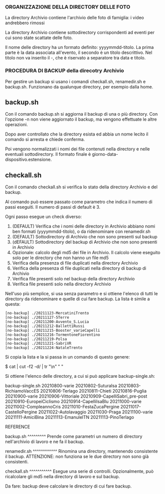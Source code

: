 ### ORGANIZZAZIONE DELLA DIRECTORY DELLE FOTO

La directory Archivio contiene l'archivio delle foto di famiglia: i video andrebbero rimossi

La directory Archivio contiene sottodirectory corrispondenti ad eventi per cui sono state scattate delle foto.

Il nome delle directory ha un formato definito: yyyymmdd-titolo. La prima parte è la data associata all'evento, il secondo è un titolo descrittivo.
Nel titolo non va inserito il -, che è riservato a separatore tra data e titolo.

### PROCEDURA DI BACKUP della direcotry Archivio

Per gestire un backup si usano i comandi checkall.sh, renamedir.sh e backup.sh. Funzionano da qualunque directory, per esempio dalla home.

## backup.sh

Con il comando backup.sh si aggiorna il backup di una o più directory. Con l'opzione -n non viene aggiornato il backup, ma vengono effettuate le altre operazioni.

Dopo aver controllato che la directory esista ed abbia un nome lecito il comando si arresta e chiede conferma.

Poi vengono normalizzati i nomi dei file contenuti nella directory e nelle eventuali sottodirectory. Il formato finale è giorno-data-dispositivo.estensione.



## checkall.sh

Con il comando checkall.sh si verifica lo stato della directory Archivio e del backup. 

Al comando può essere passato come parametro che indica il numero di passi eseguiti. Il numero di passi di default è 3.

Ogni passo esegue un check diverso:
1. (DEFAULT) Verifica che i nomi delle directory in Archivio abbiano nomi ben formati (yyyymmdd-titolo), o da ridenominare con renamedir.sh
2. (DEFAULT) Sottodirectory di Archivio che non sono presenti sul backup
3. (dEFAULT) Sottodirectory del backup di Archivio che non sono presenti in Archivio
4. Opzionale: calcolo degli md5 dei file in Archivio. Il calcolo viene eseguito solo per le directory che non hanno un file md5 
5. Verifica della presenza di file duplicati nella directory Archivio
6. Verifica della presenza di file duplicati nella directory di backup di Archivio
7. Verifica file presenti solo nel backup della directory Archivio
8. Verifica file presenti solo nella directory Archivio

Nell'uso più semplice, si usa senza parametro e si ottiene l'elenco di tutti le directory da ridenominare e quelle di cui fare backup. La lista è simile a questa:

    [no-backup] ./20211123-MercatiniTrento
    [no-backup] ./20211127-5Terre
    [no-backup] ./20211200-Avvento_S.Lucia
    [no-backup] ./20211212-BallettiRussi
    [no-backup] ./20211215-Booster_varieCapelli
    [no-backup] ./20211216-TormentoneFiorentino
    [no-backup] ./20211219-Polsa
    [no-backup] ./20211221-SabriVR
    [no-backup] ./20211224-NataleTrento

Si copia la lista e la si passa in un comando di questo genere:

$ cat | cut -f2 -d/ | tr "\n" " "

Si ottiene l'elenco delle directory, a cui si può applicare backup-single.sh:

backup-single.sh 20210800-varie 20210802-SuturaIsa 20210803-RichiamoVaccES 20210806-Terlago 20210811-Chieti 20210816-Puglia 20210900-varie 20210906-Vittoriale 20210909-CapelliSabri_pre-post 20210910-EuropeiCiclismo 20210914-CapelliIsaBlu 20211000-varie 20211002-CompleannoCris 20211010-FestaZucaPergine 20211017-CastelloPergine 20211022-Autolavaggio 20211030-Praga 20211100-varie 20211111-AmiciBina 20211113-EmanulelTN 20211113-PinoTerlago

REFERENCE

backup.sh
^^^^^^^^^
Prende come parametri un numero di directory nell'archivio di lavoro e ne fa il backup.

renamedir.sh
^^^^^^^^^^^^
Rinomina una directory, mantenendo consistente il backup. ATTENZIONE: non funziona se le due directory non sono già consistenti.

checkall.sh
^^^^^^^^^^^
Esegue una serie di controlli. Opzionalmente, può ricalcolare gli md5 nella directory di lavoro e sul backup.

Da fare: backup deve calcolare le directory di cui fare backup.
